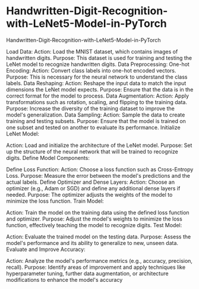 # Handwritten-Digit-Recognition-with-LeNet5-Model-in-PyTorch
Handwritten-Digit-Recognition-with-LeNet5-Model-in-PyTorch

Load Data:
Action: Load the MNIST dataset, which contains images of handwritten digits.
Purpose: This dataset is used for training and testing the LeNet model to recognize handwritten digits.
Data Preprocessing:
One-hot Encoding:
Action: Convert class labels into one-hot encoded vectors.
Purpose: This is necessary for the neural network to understand the class labels.
Data Reshaping:
Action: Reshape the input data to match the input dimensions the LeNet model expects.
Purpose: Ensure that the data is in the correct format for the model to process.
Data Augmentation:
Action: Apply transformations such as rotation, scaling, and flipping to the training data.
Purpose: Increase the diversity of the training dataset to improve the model's generalization.
Data Sampling:
Action: Sample the data to create training and testing subsets.
Purpose: Ensure that the model is trained on one subset and tested on another to evaluate its performance.
Initialize LeNet Model:

Action: Load and initialize the architecture of the LeNet model.
Purpose: Set up the structure of the neural network that will be trained to recognize digits.
Define Model Components:

Define Loss Function:
Action: Choose a loss function such as Cross-Entropy Loss.
Purpose: Measure the error between the model's predictions and the actual labels.
Define Optimizer and Dense Layers:
Action: Choose an optimizer (e.g., Adam or SGD) and define any additional dense layers if needed.
Purpose: The optimizer adjusts the weights of the model to minimize the loss function.
Train Model:

Action: Train the model on the training data using the defined loss function and optimizer.
Purpose: Adjust the model's weights to minimize the loss function, effectively teaching the model to recognize digits.
Test Model:

Action: Evaluate the trained model on the testing data.
Purpose: Assess the model's performance and its ability to generalize to new, unseen data.
Evaluate and Improve Accuracy:

Action: Analyze the model's performance metrics (e.g., accuracy, precision, recall).
Purpose: Identify areas of improvement and apply techniques like hyperparameter tuning, further data augmentation, or architecture modifications to enhance the model's accuracy
